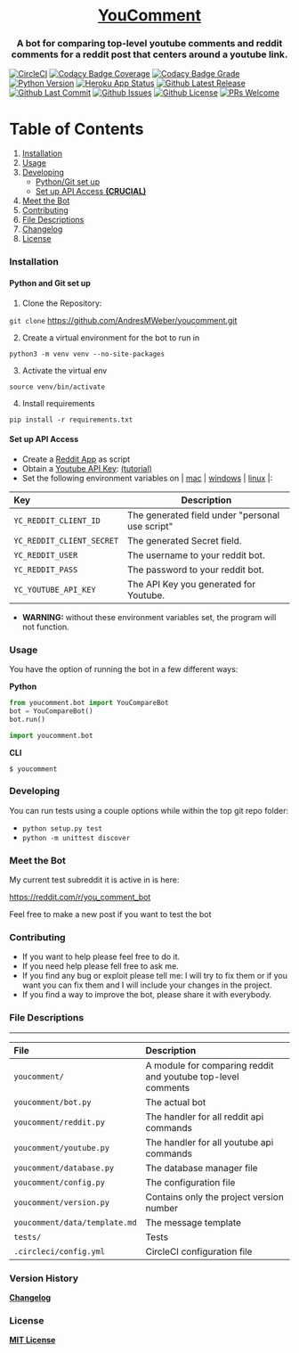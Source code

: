 <h1 align="center">
  <a href="http://www.reddit.com/u/youtube_comment_bot">YouComment</a>
</h1>
<h3 align="center">
    A bot for comparing top-level youtube comments and reddit comments for a reddit post that centers around a youtube link.
</h3>

[![CircleCI](https://img.shields.io/circleci/project/github/AndresMWeber/youcomment.svg?style=flat-square)](https://circleci.com/gh/AndresMWeber/youcomment)
[![Codacy Badge Coverage](https://img.shields.io/codacy/coverage/1bbac98237544bc49d40ea95ee5e8ffc.svg?style=flat-square)](https://www.codacy.com/app/AndresMWeber/youcomment?utm_source=github.com&amp;utm_medium=referral&amp;utm_content=AndresMWeber/youcomment&amp;utm_campaign=Badge_Grade)
[![Codacy Badge Grade](https://img.shields.io/codacy/grade/1bbac98237544bc49d40ea95ee5e8ffc.svg?style=flat-square)](https://www.codacy.com/app/AndresMWeber/youcomment?utm_source=github.com&amp;utm_medium=referral&amp;utm_content=AndresMWeber/youcomment&amp;utm_campaign=Badge_Grade)
[![Python Version](https://img.shields.io/badge/python-2.7%20%7C%203.5%20%7C%203.6-blue.svg?style=flat-square)](https://www.python.org/)
[![Heroku App Status](https://heroku-badge.herokuapp.com/?app=youcomment&style=flat)](https://youcomment.herokuapp.com)
[![Github Latest Release](https://flat.badgen.net/github/release/andresmweber/youcomment)](https://github.com/AndresMWeber/youcomment/releases)
[![Github Last Commit](https://flat.badgen.net/github/last-commit/andresmweber/youcomment)](https://github.com/AndresMWeber/youcomment/commits/master)
[![Github Issues](https://flat.badgen.net/github/open-issues/andresmweber/youcomment)](https://github.com/andresmweber/youcomment/issues)
[![Github License](https://flat.badgen.net/github/license/andresmweber/youcomment)](https://github.com/AndresMWeber/youcomment/blob/master/LICENSE.md)
[![PRs Welcome](https://img.shields.io/badge/PRs-welcome-brightgreen.svg?style=flat-square)](http://makeapullrequest.com)

# Table of Contents
1. [Installation](#installation)
2. [Usage](#usage)
3. [Developing](#developing)
   *   [Python/Git set up ](#python-and-git-set-up)
   *   [Set up API Access __(CRUCIAL)__](#set-up-api-access)
4. [Meet the Bot](#meet-the-bot)
5. [Contributing](#contributing)
6. [File Descriptions](#file-descriptions)
7. [Changelog](#version-history)
8. [License](#license)

### Installation
#### Python and Git set up 

1) Clone the Repository:

`git clone` <https://github.com/AndresMWeber/youcomment.git>

2) Create a virtual environment for the bot to run in

`python3 -m venv venv --no-site-packages`

3) Activate the virtual env

`source venv/bin/activate`

4) Install requirements

`pip install -r requirements.txt`

#### Set up API Access
*   Create a [Reddit App](http://reddit.com/prefs/apps) as script
*   Obtain a [Youtube API Key](https://console.developers.google.com/apis/credentials): [(tutorial)](https://developers.google.com/youtube/registering_an_application#Create_API_Keys)
*   Set the following environment variables on | [mac](https://stackoverflow.com/questions/7501678/set-environment-variables-on-mac-os-x-lion) | [windows](https://superuser.com/questions/1334129/setting-an-environment-variable-in-windows-10-gpodder) | [linux](https://stackoverflow.com/questions/45502996/how-to-set-environment-variable-in-linux-permanently) |:

| Key                       | Description                                     |
| :--                       | -----------                                     |
| `YC_REDDIT_CLIENT_ID`     | The generated field under "personal use script" |
| `YC_REDDIT_CLIENT_SECRET` | The generated Secret field.                     |
| `YC_REDDIT_USER`          | The username to your reddit bot.                |
| `YC_REDDIT_PASS`          | The password to your reddit bot.                |
| `YC_YOUTUBE_API_KEY`      | The API Key you generated for Youtube.          |

*   __WARNING:__ without these environment variables set, the program will not function.

### Usage

You have the option of running the bot in a few different ways:

__Python__

```python
from youcomment.bot import YouCompareBot
bot = YouCompareBot()
bot.run()
```

```python
import youcomment.bot
```

__CLI__

```shell
$ youcomment
```

### Developing

You can run tests using a couple options while within the top git repo folder:
*   `python setup.py test`
*   `python -m unittest discover`

### Meet the Bot

My current test subreddit it is active in is here:

<https://reddit.com/r/you_comment_bot>

Feel free to make a new post if you want to test the bot

### Contributing

*   If you want to help please feel free to do it.
*   If you need help please fell free to ask me.
*   If you find any bug or exploit please tell me: I will try to fix them or if you want you can fix them and I will include your changes in the project.
*   If you find a way to improve the bot, please share it with everybody.

### File Descriptions
---

| File                                | Description                                                  |
| :---                                | :----------                                                  |
| `youcomment/`                       | A module for comparing reddit and youtube top-level comments |
| `youcomment/bot.py`                 | The actual bot                                               |
| `youcomment/reddit.py`              | The handler for all reddit api commands                      |
| `youcomment/youtube.py`             | The handler for all youtube api commands                     |
| `youcomment/database.py`            | The database manager file                                    |
| `youcomment/config.py`              | The configuration file                                       |
| `youcomment/version.py`             | Contains only the project version number                     |
| `youcomment/data/template.md` | The message template                                         |
| `tests/`                            | Tests                                                        |
| `.circleci/config.yml`              | CircleCI configuration file                                  |

### Version History
[__Changelog__](CHANGELOG.md)

### License
[__MIT License__](LICENSE.md)

